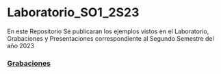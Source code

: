 # Laboratorio_SO1_2S23
En este Repositorio Se publicaran los ejemplos vistos en el Laboratorio, Grabaciones y Presentaciones correspondiente al Segundo Semestre del año 2023

### [Grabaciones](https://drive.google.com/drive/folders/1PECl3YCiigire0za-enDA_rMo24gSoui?usp=drive_link)

